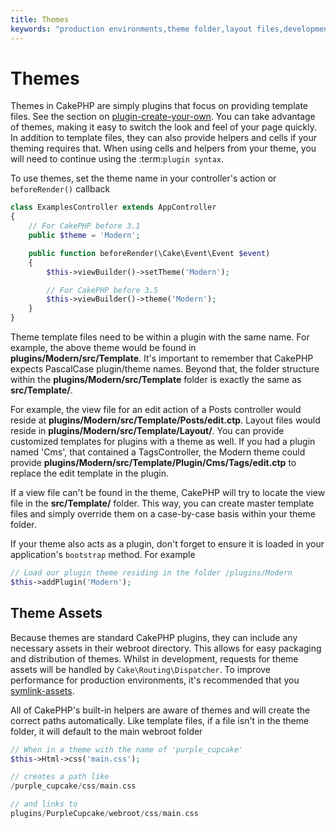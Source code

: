 ```yaml
---
title: Themes
keywords: "production environments,theme folder,layout files,development requests,callback functions,folder structure,default view,dispatcher,symlink,case basis,layouts,assets,cakephp,themes,advantage"
---
```


# Themes

Themes in CakePHP are simply plugins that focus on providing template files.
See the section on [plugin-create-your-own](../plugins.md#plugin-create-your-own).
You can take advantage of themes, making it easy to switch the look and feel of
your page quickly. In addition to template files, they can also provide helpers
and cells if your theming requires that. When using cells and helpers from your
theme, you will need to continue using the :term:`plugin syntax`.

To use themes, set the theme name in your controller's action or
`beforeRender()` callback

```php
class ExamplesController extends AppController
{
    // For CakePHP before 3.1
    public $theme = 'Modern';

    public function beforeRender(\Cake\Event\Event $event)
    {
        $this->viewBuilder()->setTheme('Modern');

        // For CakePHP before 3.5
        $this->viewBuilder()->theme('Modern');
    }
}

```

Theme template files need to be within a plugin with the same name. For example,
the above theme would be found in **plugins/Modern/src/Template**.
It's important to remember that CakePHP expects PascalCase plugin/theme names. Beyond
that, the folder structure within the **plugins/Modern/src/Template** folder is
exactly the same as **src/Template/**.

For example, the view file for an edit action of a Posts controller would reside
at **plugins/Modern/src/Template/Posts/edit.ctp**. Layout files would reside in
**plugins/Modern/src/Template/Layout/**. You can provide customized templates
for plugins with a theme as well. If you had a plugin named 'Cms', that
contained a TagsController, the Modern theme could provide
**plugins/Modern/src/Template/Plugin/Cms/Tags/edit.ctp** to replace the edit
template in the plugin.

If a view file can't be found in the theme, CakePHP will try to locate the view
file in the **src/Template/** folder. This way, you can create master template files
and simply override them on a case-by-case basis within your theme folder.

If your theme also acts as a plugin, don't forget to ensure it is loaded in
your application's `bootstrap` method. For example

```php
// Load our plugin theme residing in the folder /plugins/Modern
$this->addPlugin('Modern');

```

## Theme Assets

Because themes are standard CakePHP plugins, they can include any necessary
assets in their webroot directory. This allows for easy packaging and
distribution of themes. Whilst in development, requests for theme assets will be
handled by `Cake\Routing\Dispatcher`. To improve performance for production
environments, it's recommended that you [symlink-assets](../deployment.md#symlink-assets).

All of CakePHP's built-in helpers are aware of themes and will create the
correct paths automatically. Like template files, if a file isn't in the theme
folder, it will default to the main webroot folder

```php
// When in a theme with the name of 'purple_cupcake'
$this->Html->css('main.css');

// creates a path like
/purple_cupcake/css/main.css

// and links to
plugins/PurpleCupcake/webroot/css/main.css

```